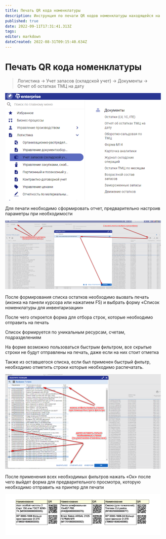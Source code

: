 ```yaml
---
title: Печать QR кода номенклатуры
description: Инструкция по печати QR кодов номенклатуры находящейся на участке
published: true
date: 2022-09-11T17:31:41.313Z
tags: 
editor: markdown
dateCreated: 2022-08-31T09:15:40.634Z
---
```


# Печать QR кода номенклатуры

>Логистика → Учет запасов (складской учет) → Документы → Отчет об остатках ТМЦ на дату

![](<../../../assets/0 (142).png>)

Для печати необходимо сформировать отчет, предварительно настроив параметры при необходимости

![](<../../../assets/1 (127).png>)

После формирования списка остатков необходимо вызвать печать (иконка на панели курсора или нажатием F5) и выбрать форму «Список номенклатуры для инвентаризации»

После чего откроется форма для отбора строк, которые необходимо отправить на печать

Список формируется по уникальным ресурсам, счетам, подразделениям

На форме возможно пользоваться быстрым фильтром, все скрытые строки не будут отправлены на печать, даже если на них стоит отметка

Также из оставшегося списка, если был применен быстрый фильтр, необходимо отметить строки которые необходимо распечатать.

![](<../../../assets/2 (72).png>)

После применения всех необходимых фильтров нажать «Ок» после чего выйдет форма для предварительного просмотра, которую необходимо отправить на принтер для печати

![](<../../../assets/3 (94).png>)
